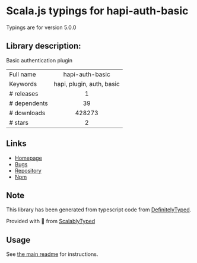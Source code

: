 
# Scala.js typings for hapi-auth-basic

Typings are for version 5.0.0

## Library description:
Basic authentication plugin

|                    |                 |
| ------------------ | :-------------: |
| Full name          | hapi-auth-basic |
| Keywords           | hapi, plugin, auth, basic |
| # releases         | 1 |
| # dependents       | 39 |
| # downloads        | 428273 |
| # stars            | 2 |

## Links
- [Homepage](https://github.com/hapijs/hapi-auth-basic#readme)
- [Bugs](https://github.com/hapijs/hapi-auth-basic/issues)
- [Repository](https://github.com/hapijs/hapi-auth-basic)
- [Npm](https://www.npmjs.com/package/hapi-auth-basic)
    


## Note
This library has been generated from typescript code from [DefinitelyTyped](https://definitelytyped.org).

Provided with :purple_heart: from [ScalablyTyped](https://github.com/oyvindberg/ScalablyTyped)

## Usage
See [the main readme](../../readme.md) for instructions.


